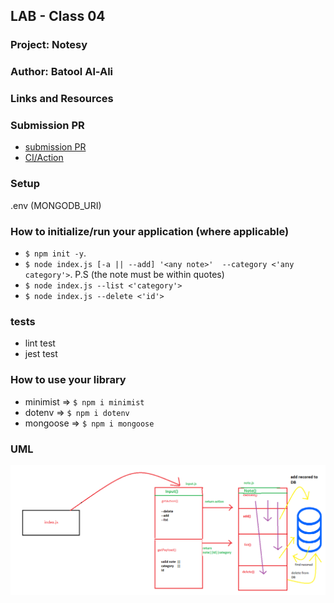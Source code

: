 ## LAB - Class 04

### Project: Notesy

### Author: Batool Al-Ali

### Links and Resources

### Submission PR
- [submission PR](https://github.com/batool-alali-401-advanced-javascript/notes/pull/11)
- [CI/Action](https://github.com/batool-alali-401-advanced-javascript/notes/runs/715224985)

### Setup
.env (MONGODB_URI)
### How to initialize/run your application (where applicable)
 - `$ npm init -y`.
 - `$ node index.js [-a || --add] '<any note>'  --category <'any category'>`.  P.S (the note must be within quotes)
 - `$ node index.js --list <'category'>`
 - `$ node index.js --delete <'id'>`

### tests
- lint test
- jest test 

### How to use your library 
- minimist => `$ npm i minimist`
- dotenv =>   `$ npm i dotenv`
- mongoose =>  `$ npm i mongoose`

### UML
![UML Diagram](mongo.png)